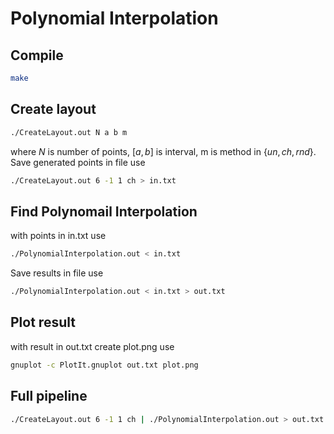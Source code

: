 # Polynomial Interpolation

## Compile

```bash
make
```

## Create layout

```bash
./CreateLayout.out N a b m
```

where $N$ is number of points, $[a, b]$ is interval, m is method in $\{un, ch, rnd\}$. Save generated points in file use

```bash
./CreateLayout.out 6 -1 1 ch > in.txt
```

## Find Polynomail Interpolation

with points in in.txt use

```bash
./PolynomialInterpolation.out < in.txt
```

Save results in file use

```bash
./PolynomialInterpolation.out < in.txt > out.txt
```

## Plot result

with result in out.txt create plot.png use

```bash
gnuplot -c PlotIt.gnuplot out.txt plot.png
```

## Full pipeline

```bash
./CreateLayout.out 6 -1 1 ch | ./PolynomialInterpolation.out > out.txt && gnuplot -c PlotIt.gnuplot out.txt plot.png
```
